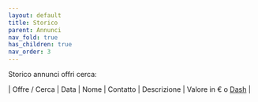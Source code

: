 ```yaml
---
layout: default
title: Storico 
parent: Annunci
nav_fold: true
has_children: true
nav_order: 3
---
```


Storico annunci offri cerca:

| Offre / Cerca  | Data  | Nome | Contatto | Descrizione | Valore in € o [Dash](https://www.dash.org/it/) |